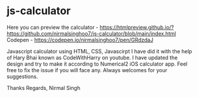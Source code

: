 # js-calculator

Here you can preview the calculator - https://htmlpreview.github.io/?https://github.com/nirmalsinghoo7/js-calculator/blob/main/index.html
Codepen - https://codepen.io/nirmalsinghoo7/pen/GRdzdaJ

Javascript calculator using HTML, CSS, Javascirpt
I have did it with the help of Hary Bhai known as CodeWithHarry on youtube. I have updated the design and try to make it according to Numerical2 iOS calculator app.
Feel free to fix the issue if you will face any.
Always welcomes for your suggestions.

Thanks
Regards,
Nirmal Singh
